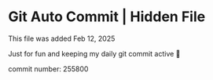 # Git Auto Commit | Hidden File

This file was added Feb 12, 2025

Just for fun and keeping my daily git commit active 🤪

commit number: 255800
